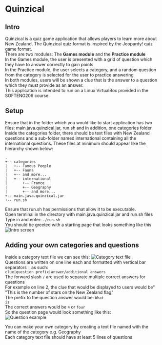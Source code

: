 # Quinzical

## Intro
Quinzical is a quiz game application that allows players to learn more about New Zealand. The Quinzical quiz format is inspired by the Jeopardy! quiz game format.<br>
There are two modules: The <b>Games module</b> and the <b>Practice module</b> <br>
In the Games module, the user is presented with a grid of question which they have to answer correctly to gain points<br>
In the Practice module, the user selects a category, and a random question from the category is selected for the user to practice answering<br>
In both modules, users will be shown a clue that is the answer to a question which they must provide as an answer. <br>
This application is intended to run on a Linux VirtualBox provided in the SOFTENG206 course.

## Setup
Ensure that in the folder which you would like to start application has two files: main.java.quinzical.jar, run.sh and in addition, one categories folder. Inside the categories folder, there should be text files with New Zealand questions and a sub-folder named international containing all the international questions. These files at minimum should appear like the hierarchy shown below:
```
.
+-- categories
|   +-- Famous People
|   +-- Fauna
|   +-- and more...
|   +-- international
|       +-- France
|       +-- Geography
|       +-- and more...
+-- main.java.quinzical.jar
+-- run.sh
```
Ensure that run.sh has permissions that allow it to be executable.<br>
Open terminal in the directory with main.java.quinzical.jar and run.sh files<br>
Type in and enter:
<code>./run.sh</code><br>
You should be greeted with a starting page that looks something like this<br>
![Intro screen](https://cdn.discordapp.com/attachments/692707366897975376/767348366739898388/unknown.png)

## Adding your own categories and questions
Inside a category text file we can see this:
![Category text file](https://cdn.discordapp.com/attachments/692707366897975376/767345277530406912/unknown.png)<br>
Questions are written on one line each and formatted with vertical bar separators <code>|</code> as such:<br>
<code>clue|question prefix|answer/additional answers</code><br>
The forward slash <code>/</code> are used to separate multiple correct answers for questions<br>
For example on line 2, the clue that would be displayed to users would be" "This is the number of stars on the New Zealand flag"<br>
The prefix to the question answer would be: <code>What is</code><br>
The correct answers would be <code>4</code> or <code>four</code><br>
So the question page would look something like this: <br>
![Question example](https://cdn.discordapp.com/attachments/692707366897975376/767347790798913576/unknown.png)
<p> You can make your own category by creating a text file named with the name of the category e.g. Geography<br>
Each category text file should have at least 5 lines of questions

  
